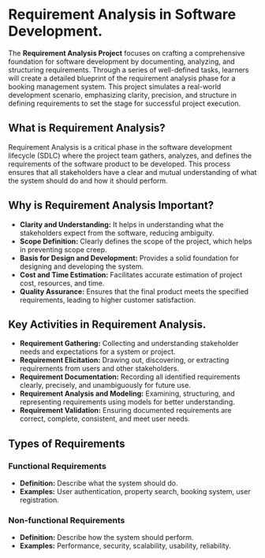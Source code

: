 # Requirement Analysis in Software Development.

The **Requirement Analysis Project** focuses on crafting a comprehensive foundation for software development by documenting, analyzing, and structuring requirements. Through a series of well-defined tasks, learners will create a detailed blueprint of the requirement analysis phase for a booking management system. This project simulates a real-world development scenario, emphasizing clarity, precision, and structure in defining requirements to set the stage for successful project execution.

## What is Requirement Analysis?

Requirement Analysis is a critical phase in the software development lifecycle (SDLC) where the project team gathers, analyzes, and defines the requirements of the software product to be developed. This process ensures that all stakeholders have a clear and mutual understanding of what the system should do and how it should perform.

## Why is Requirement Analysis Important?

-  **Clarity and Understanding:** It helps in understanding what the stakeholders expect from the software, reducing ambiguity.
-  **Scope Definition:** Clearly defines the scope of the project, which helps in preventing scope creep.
-  **Basis for Design and Development:** Provides a solid foundation for designing and developing the system.
-  **Cost and Time Estimation:** Facilitates accurate estimation of project cost, resources, and time.
-  **Quality Assurance:** Ensures that the final product meets the specified requirements, leading to higher customer satisfaction.

## Key Activities in Requirement Analysis.

- **Requirement Gathering:**  Collecting and understanding stakeholder needs and expectations for a system or project.
- **Requirement Elicitation:** Drawing out, discovering, or extracting requirements from users and other stakeholders.
- **Requirement Documentation:** Recording all identified requirements clearly, precisely, and unambiguously for future use.
- **Requirement Analysis and Modeling:** Examining, structuring, and representing requirements using models for better understanding.
- **Requirement Validation:** Ensuring documented requirements are correct, complete, consistent, and meet user needs.

## Types of Requirements
### Functional Requirements
- **Definition:** Describe what the system should do.
- **Examples:** User authentication, property search, booking system, user registration.
### Non-functional Requirements
- **Definition:** Describe how the system should perform.
- **Examples:** Performance, security, scalability, usability, reliability.

